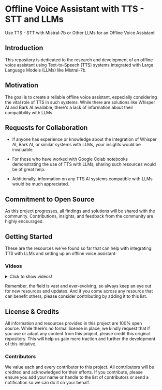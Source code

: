 # Offline Voice Assistant with TTS - STT and LLMs
Use TTS - STT with Mistral-7b or Other LLMs for an Offline Voice Assistant

## Introduction

This repository is dedicated to the research and development of an offline voice assistant using Text-to-Speech (TTS) systems integrated with Large Language Models (LLMs) like Mistral-7b.

## Motivation

The goal is to create a reliable offline voice assistant, especially considering the vital role of TTS in such systems. While there are solutions like Whisper AI and Bark AI available, there's a lack of information about their compatibility with LLMs.

## Requests for Collaboration

- If anyone has experience or knowledge about the integration of Whisper AI, Bark AI, or similar systems with LLMs, your insights would be invaluable.
  
- For those who have worked with Google Colab notebooks demonstrating the use of TTS with LLMs, sharing such resources would be of great help.

- Additionally, information on any TTS AI systems compatible with LLMs would be much appreciated.

## Commitment to Open Source

As this project progresses, all findings and solutions will be shared with the community. Contributions, insights, and feedback from the community are highly encouraged.

## Getting Started

These are the resources we've found so far that can help with integrating TTS with LLMs and setting up an offline voice assistant:


### Videos



<details>
  <summary>Click to show videos!</summary> <br>

  1. **ChatGPT AI Voice Chatbot Build Using React and FAST API**
   - **Description:** ChatGPT Al Voice Chatbot Build with React and FAST API Combo Develop a human-like voice assistant with ChatGPT and Eleven Labs to make one of the most advanced Chatbots today so that you can prove that not only will coders survive the Al transition happening right now, but that they will thrive. With just some basic knowledge on python and javascript, you are going to build Rachel Chat, a chatbot which uses the power of ChatGPT for conversation, whether it be for sales, teaching you Spanish (or any language) talking about sci-fi movies - whatever your interest and application is.
   - [Link to Video](https://youtu.be/x7PmlpUiTAY?si=FLLY1NJ0oPmwo8V-)
   - [Link to Code](https://www.patreon.com/posts/source-code-of-81993157?utm_medium=clipboard_copy&utm_source=copyLink&utm_campaign=postshare_creator&utm_content=join_link)
   - [Last Download](https://github.com/Zbrooklyn/Offline-Voice-LLM/tree/main/Resorces/From%20CourseOnDemand) if code is no longer there (add link to files from download)
   - [Course On Demand](https://www.patreon.com/CourseOnDemand) Thank you!

2. **JARVIS : A ChatGPT (OpenAl) Powered Raspberry Pi Based Voice Assistant**
- **Description:** Welcome to the future of Al assistants! In this video, we introduce you to JARVIS, a revolutionary Raspberry Pi-based Voice Assistant powered by ChatGPT from OpenAl.
- [Link to Video](https://youtu.be/EZPWbXPlxIM?si=guR_alWlJ5y1GjOe)
- [Link to Github](https://github.com/Arijit1080/Open-AI-based-Voice-Chatbot-in-Raspberry-Pi-or-PC)
- [Arijit1080](https://github.com/Arijit1080) Thank you!
  
</details>



Remember, the field is vast and ever-evolving, so always keep an eye out for new resources and updates. And if you come across any resource that can benefit others, please consider contributing by adding it to this list.



## License & Credits

All information and resources provided in this project are 100% open source. While there's no formal license in place, we kindly request that if you use or adapt any content from this project, please credit this original repository. This will help us gain more traction and further the development of this initiative.

### Contributors

We value each and every contributor to this project. All contributors will be credited and acknowledged for their efforts. If you contribute, please ensure you add your name or handle to the list of contributors or send a notification so we can do it on your behalf.




